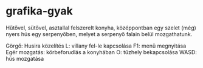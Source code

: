 # grafika-gyak

Hűtővel, sütővel, asztallal felszerelt konyha, középpontban egy szelet (még) nyers hús egy serpenyőben, melyet a serpenyő falain belül mozgathatunk. 

Görgő: Husira közelítés
L: villany fel-le kapcsolása
F1: menü megnyitása
Egér mozgatás: körbeforudlás a konyhában
O: tűzhely bekapcsolása
WASD: hús mozgatása


